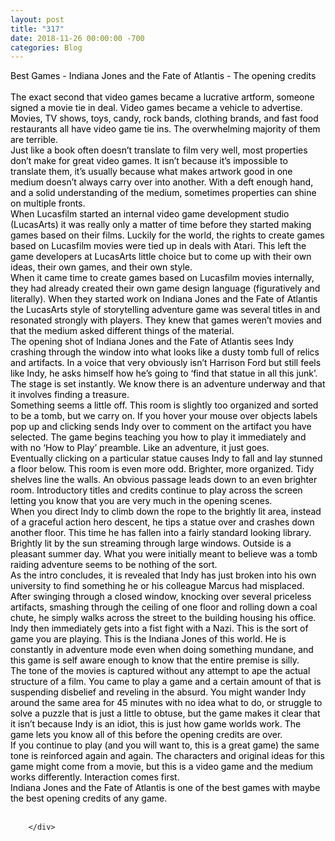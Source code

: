 ```yaml
---
layout: post
title: "317"
date: 2018-11-26 00:00:00 -700
categories: Blog
---
```


<div class="blog-content">
				<div class="paragraph"><span><span style="color:rgb(0, 0, 0)">Best Games - Indiana Jones and the Fate of Atlantis - The opening credits</span></span><br><span></span><br><span><span style="color:rgb(0, 0, 0)">The exact second that video games became a lucrative artform, someone signed a movie tie in deal. Video games became a vehicle to advertise. Movies, TV shows, toys, candy, rock bands, clothing brands, and fast food restaurants all have video game tie ins. The overwhelming majority of them are terrible. </span></span><br><span></span><span><span style="color:rgb(0, 0, 0)">Just like a book often doesn&rsquo;t translate to film very well, most properties don&rsquo;t make for great video games. It isn&rsquo;t because it&rsquo;s impossible to translate them, it&rsquo;s usually because what makes artwork good in one medium doesn&rsquo;t always carry over into another. With a deft enough hand, and a solid understanding of the medium, sometimes properties can shine on multiple fronts. </span></span><br><span></span><span><span style="color:rgb(0, 0, 0)">When Lucasfilm started an internal video game development studio (LucasArts) it was really only a matter of time before they started making games based on their films. Luckily for the world, the rights to create games based on Lucasfilm movies were tied up in deals with Atari. This left the game developers at LucasArts little choice but to come up with their own ideas, their own games, and their own style. </span></span><br><span></span><span><span style="color:rgb(0, 0, 0)">When it came time to create games based on Lucasfilm movies internally, they had already created their own game design language (figuratively and literally). When they started work on Indiana Jones and the Fate of Atlantis the LucasArts style of storytelling adventure game was several titles in and resonated strongly with players. They knew that games weren&rsquo;t movies and that the medium asked different things of the material. </span></span><br><span></span><span><span style="color:rgb(0, 0, 0)">The opening shot of Indiana Jones and the Fate of Atlantis sees Indy crashing through the window into what looks like a dusty tomb full of relics and artifacts. In a voice that very obviously isn&rsquo;t Harrison Ford but still feels like Indy, he asks himself how he&rsquo;s going to &lsquo;find that statue in all this junk&rsquo;. The stage is set instantly. We know there is an adventure underway and that it involves finding a treasure. </span></span><br><span></span><span><span style="color:rgb(0, 0, 0)">Something seems a little off. This room is slightly too organized and sorted to be a tomb, but we carry on. If you hover your mouse over objects labels pop up and clicking sends Indy over to comment on the artifact you have selected. The game begins teaching you how to play it immediately and with no &lsquo;How to Play&rsquo; preamble. Like an adventure, it just goes.</span></span><br><span></span><span><span style="color:rgb(0, 0, 0)">Eventually clicking on a particular statue causes Indy to fall and lay stunned a floor below. This room is even more odd. Brighter, more organized. Tidy shelves line the walls. An obvious passage leads down to an even brighter room. Introductory titles and credits continue to play across the screen letting you know that you are very much in the opening scenes.</span></span><br><span></span><span><span style="color:rgb(0, 0, 0)">When you direct Indy to climb down the rope to the brightly lit area, instead of a graceful action hero descent, he tips a statue over and crashes down another floor. This time he has fallen into a fairly standard looking library. Brightly lit by the sun streaming through large windows. Outside is a pleasant summer day. What you were initially meant to believe was a tomb raiding adventure seems to be nothing of the sort. </span></span><br><span></span><span><span style="color:rgb(0, 0, 0)">As the intro concludes, it is revealed that Indy has just broken into his own university to find something he or his colleague Marcus had misplaced. After swinging through a closed window, knocking over several priceless artifacts, smashing through the ceiling of one floor and rolling down a coal chute, he simply walks across the street to the building housing his office. Indy then immediately gets into a fist fight with a Nazi. This is the sort of game you are playing. This is the Indiana Jones of this world. He is constantly in adventure mode even when doing something mundane, and this game is self aware enough to know that the entire premise&nbsp;is silly.</span></span><br><span></span><span><span style="color:rgb(0, 0, 0)">The tone of the movies is captured without any attempt to ape the actual structure of a film. You came to play a game and a certain amount of that is suspending disbelief and reveling in the absurd. You might wander Indy around the same area for 45 minutes with no idea what to do, or struggle to solve a puzzle that is just a little to obtuse, but the game makes it clear that it isn&rsquo;t because Indy is an idiot, this is just how game worlds work. The game lets you know all of this before the opening credits are over.</span></span><br><span></span><span><span style="color:rgb(0, 0, 0)">If you continue to play (and you will want to, this is a great game) the same tone is reinforced again and again. The characters and original ideas for this game might come from a movie, but this is a video game and the medium works differently. Interaction comes first. </span></span><br><span></span><span><span style="color:rgb(0, 0, 0)">Indiana Jones and the Fate of Atlantis is one of the best games with maybe the best opening credits of any game.</span></span><br><span></span><br></div>

		</div>
        